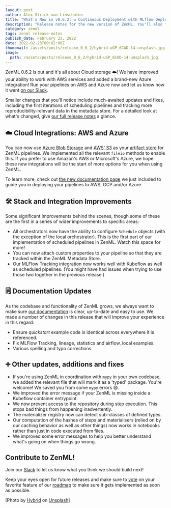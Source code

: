 ```yaml
---
layout: post
author: Alex Strick van Linschoten
title: "What's New in v0.6.2: ♻️ Continuous Deployment with MLflow Deployment"
description: "Release notes for the new version of ZenML. You'll also find a lot of smaller improvements and bug fixes in this release."
category: zenml
tags: zenml release-notes
publish_date: February 23, 2022
date: 2022-02-23T00:02:00Z
thumbnail: /assets/posts/release_0_6_2/hybrid-uGP_6CAD-14-unsplash.jpg
image:
  path: /assets/posts/release_0_6_2/hybrid-uGP_6CAD-14-unsplash.jpg
---
```


ZenML 0.6.2 is out and it's all about Cloud storage ☁️! We have improved your ability to work with AWS services and added a brand-new Azure integration! Run your pipelines on AWS and Azure now and let us know how it went [on our Slack](https://zenml.io/slack-invite/).

Smaller changes that you'll notice include much-awaited updates and fixes, including the first iterations of scheduling pipelines and tracking more reproducibility-relevant data in the metadata store. For a detailed look at what's changed, give [our full release notes](https://github.com/zenml-io/zenml/releases/tag/0.6.1) a glance.

## ☁️ Cloud Integrations: AWS and Azure

You can now use [Azure Blob Storage](https://azure.microsoft.com/en-us/services/storage/blobs/) and [AWS' S3](https://aws.amazon.com/s3?tag=soumet-20) as your [artifact store](https://docs.zenml.io/core-concepts) for ZenML pipelines. We implemented all the relevant `fileio` methods to enable this. If you prefer to use Amazon's AWS or Microsoft's Azure, we hope these new integrations will be the start of more options for you when using ZenML.

To learn more, check out [the new documentation page](https://docs.zenml.io/features/cloud-pipelines/guide-aws-gcp-azure) we just included to guide you in deploying your pipelines to AWS, GCP and/or Azure.

## 🛠 Stack and Integration Improvements

Some significant improvements behind the scenes, though some of these are the first in a series of wider improvements to specific areas:

- All orchestrators now have the ability to configure `Schedule` objects (with the exception of the local orchestrator). This is the first part of our implementation of scheduled pipelines in ZenML. Watch this space for more!
- You can now attach custom properties to your pipeline so that they are tracked within the ZenML Metadata Store.
- Our MLFlow Tracking integration now works well with Kubeflow as well as scheduled pipelines. (You might have had issues when trying to use those two together in the previous release.)

## 🗒 Documentation Updates

As the codebase and functionality of ZenML grows, we always want to make sure [our documentation](https://docs.zenml.io/) is clear, up-to-date and easy to use. We made a number of changes in this release that will improve your experience in this regard:

- Ensure *quickstart* example code is identical across everywhere it is referenced.
- Fix MLFlow Tracking, lineage, statistics and airflow_local examples.
- Various spelling and typo corrections.

## ➕ Other updates, additions and fixes

- If you're using ZenML in coordination with `mypy` in your own codebase, we added the relevant file that will mark it as a 'typed' package. You're welcome! We saved you from some `mypy` errors 😄.
- We improved the error message if your ZenML is missing inside a Kubeflow container entrypoint.
- We now prevent access to the repository during step execution. This stops bad things from happening inadvertently.
- The materializer registry now can detect sub-classes of defined types.
- Our computation of the hashes of steps and materialisers (relied on by our caching behavior as well as other things) now works in notebooks rather than just in code executed from files.
- We improved some error messages to help you better understand what's going on when things go wrong.

## Contribute to ZenML!

Join our [Slack](https://zenml.io/slack-invite/) to let us know what you think we should build next!

Keep your eyes open for future releases and make sure to [vote](https://github.com/zenml-io/zenml/discussions/categories/roadmap) on your favorite feature of our [roadmap](https://zenml.io/roadmap) to make sure it gets implemented as soon as possible.

[Photo by <a href="https://unsplash.com/@artbyhybrid?utm_source=unsplash&utm_medium=referral&utm_content=creditCopyText">Hybrid</a> on <a href="https://unsplash.com/s/photos/balloons?utm_source=unsplash&utm_medium=referral&utm_content=creditCopyText">Unsplash</a>]